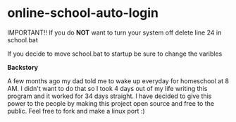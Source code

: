# online-school-auto-login

IMPORTANT!! If you do **NOT** want to turn your system off delete line 24 in school.bat

If you decide to move school.bat to startup be sure to change the varibles 

**Backstory**

A few months ago my dad told me to wake up everyday for homeschool at 8 AM. I didn't want to do that so I took 4 days out of my life writing this program and it worked for 34 days straight. I have decided to give this power to the people by making this project open source and free to the public. Feel free to fork and make a linux port :)
